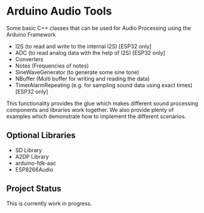 # Arduino Audio Tools

Some basic C++ classes that can be used for Audio Processing using the Arduino Framework

- I2S (to read and write to the internal I2S) [ESP32 only]
- ADC (to read analog data with the help of I2S) [ESP32 only]
- Converters
- Notes (Frequencies of notes)
- SineWaveGenerator (to generate some sine tone)
- NBuffer (Multi buffer for writing and reading the data)
- TimerAlarmRepeating (e.g. for sampling sound data using exact times) [ESP32 only]

This functionality provides the glue which makes different sound processing components and libraries work together.
We also provide plenty of examples which demonstrate how to implement the different scenarios.

## Optional Libraries

- SD Library
- A2DP Library
- arduino-fdk-aac
- ESP8266Audio

## Project Status
This is currently work in progress. 


